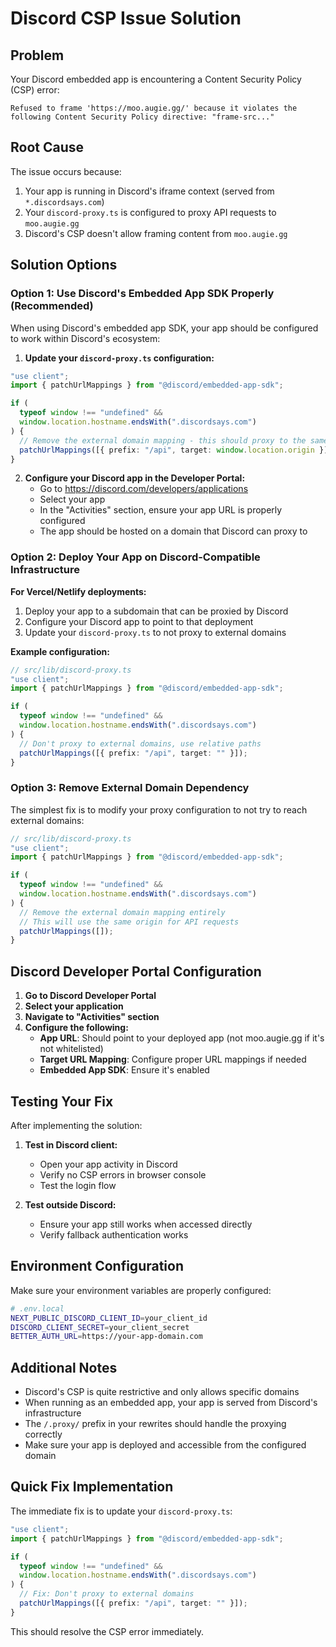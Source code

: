# Discord CSP Issue Solution

## Problem
Your Discord embedded app is encountering a Content Security Policy (CSP) error:
```
Refused to frame 'https://moo.augie.gg/' because it violates the following Content Security Policy directive: "frame-src..."
```

## Root Cause
The issue occurs because:
1. Your app is running in Discord's iframe context (served from `*.discordsays.com`)
2. Your `discord-proxy.ts` is configured to proxy API requests to `moo.augie.gg`
3. Discord's CSP doesn't allow framing content from `moo.augie.gg`

## Solution Options

### Option 1: Use Discord's Embedded App SDK Properly (Recommended)

When using Discord's embedded app SDK, your app should be configured to work within Discord's ecosystem:

1. **Update your `discord-proxy.ts` configuration:**
```typescript
"use client";
import { patchUrlMappings } from "@discord/embedded-app-sdk";

if (
  typeof window !== "undefined" &&
  window.location.hostname.endsWith(".discordsays.com")
) {
  // Remove the external domain mapping - this should proxy to the same origin
  patchUrlMappings([{ prefix: "/api", target: window.location.origin }]);
}
```

2. **Configure your Discord app in the Developer Portal:**
   - Go to https://discord.com/developers/applications
   - Select your app
   - In the "Activities" section, ensure your app URL is properly configured
   - The app should be hosted on a domain that Discord can proxy to

### Option 2: Deploy Your App on Discord-Compatible Infrastructure

**For Vercel/Netlify deployments:**
1. Deploy your app to a subdomain that can be proxied by Discord
2. Configure your Discord app to point to that deployment
3. Update your `discord-proxy.ts` to not proxy to external domains

**Example configuration:**
```typescript
// src/lib/discord-proxy.ts
"use client";
import { patchUrlMappings } from "@discord/embedded-app-sdk";

if (
  typeof window !== "undefined" &&
  window.location.hostname.endsWith(".discordsays.com")
) {
  // Don't proxy to external domains, use relative paths
  patchUrlMappings([{ prefix: "/api", target: "" }]);
}
```

### Option 3: Remove External Domain Dependency

The simplest fix is to modify your proxy configuration to not try to reach external domains:

```typescript
// src/lib/discord-proxy.ts
"use client";
import { patchUrlMappings } from "@discord/embedded-app-sdk";

if (
  typeof window !== "undefined" &&
  window.location.hostname.endsWith(".discordsays.com")
) {
  // Remove the external domain mapping entirely
  // This will use the same origin for API requests
  patchUrlMappings([]);
}
```

## Discord Developer Portal Configuration

1. **Go to Discord Developer Portal**
2. **Select your application**
3. **Navigate to "Activities" section**
4. **Configure the following:**
   - **App URL**: Should point to your deployed app (not moo.augie.gg if it's not whitelisted)
   - **Target URL Mapping**: Configure proper URL mappings if needed
   - **Embedded App SDK**: Ensure it's enabled

## Testing Your Fix

After implementing the solution:

1. **Test in Discord client:**
   - Open your app activity in Discord
   - Verify no CSP errors in browser console
   - Test the login flow

2. **Test outside Discord:**
   - Ensure your app still works when accessed directly
   - Verify fallback authentication works

## Environment Configuration

Make sure your environment variables are properly configured:

```bash
# .env.local
NEXT_PUBLIC_DISCORD_CLIENT_ID=your_client_id
DISCORD_CLIENT_SECRET=your_client_secret
BETTER_AUTH_URL=https://your-app-domain.com
```

## Additional Notes

- Discord's CSP is quite restrictive and only allows specific domains
- When running as an embedded app, your app is served from Discord's infrastructure
- The `/.proxy/` prefix in your rewrites should handle the proxying correctly
- Make sure your app is deployed and accessible from the configured domain

## Quick Fix Implementation

The immediate fix is to update your `discord-proxy.ts`:

```typescript
"use client";
import { patchUrlMappings } from "@discord/embedded-app-sdk";

if (
  typeof window !== "undefined" &&
  window.location.hostname.endsWith(".discordsays.com")
) {
  // Fix: Don't proxy to external domains
  patchUrlMappings([{ prefix: "/api", target: "" }]);
}
```

This should resolve the CSP error immediately.